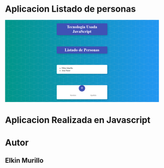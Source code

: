 # Aplicacion Listado de personas

<img src="images/Listado_personas.png" alt="">

# Aplicacion Realizada en Javascript

# Autor
 ## Elkin Murillo
